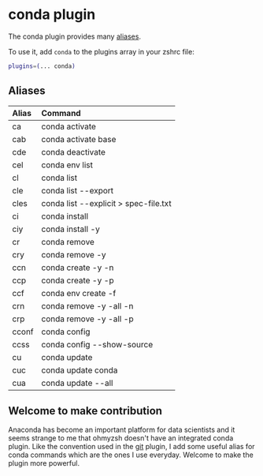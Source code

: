 # conda plugin

The conda plugin provides many [aliases](#aliases).

To use it, add `conda` to the plugins array in your zshrc file:

```zsh
plugins=(... conda)
```

## Aliases
| Alias  | Command                               |
| :----- | :---                                  |
| ca     | conda activate                        |
| cab    | conda activate base                   |
| cde    | conda deactivate                      |
| cel    | conda env list                        |
| cl     | conda list                            |
| cle    | conda list --export                   |
| cles   | conda list --explicit > spec-file.txt |
| ci     | conda install                         |
| ciy    | conda install -y                      |
| cr     | conda remove                          |
| cry    | conda remove -y                       |
| ccn    | conda create -y -n                    |
| ccp    | conda create -y -p                    |
| ccf    | conda env create -f                   |
| crn    | conda remove -y -all -n               |
| crp    | conda remove -y -all -p               |
| cconf  | conda config                          |
| ccss   | conda config --show-source            |
| cu     | conda update                          |
| cuc    | conda update conda                    |
| cua    | conda update --all                    |

## Welcome to make contribution
Anaconda has become an important platform for data scientists and it seems strange to me that ohmyzsh doesn't have an integrated conda plugin. Like the convention used in the [git](https://github.com/ohmyzsh/ohmyzsh/tree/master/plugins/git) plugin, I add some useful alias for conda commands which are the ones I use everyday. Welcome to make the plugin more powerful.
